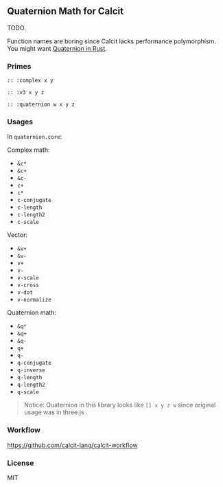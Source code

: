 ## Quaternion Math for Calcit

TODO.

Function names are boring since Calcit lacks performance polymorphism. You might want [Quaternion in Rust](https://github.com/Quatrefoil-GL/quaternions/).

### Primes

```cirru
:: :complex x y

:: :v3 x y z

:: :quaternion w x y z
```

### Usages

In `quaternion.core`:

Complex math:

- `&c*`
- `&c+`
- `&c-`
- `c+`
- `c*`
- `c-conjugate`
- `c-length`
- `c-length2`
- `c-scale`

Vector:

- `&v+`
- `&v-`
- `v+`
- `v-`
- `v-scale`
- `v-cross`
- `v-dot`
- `v-normalize`

Quaternion math:

- `&q*`
- `&q+`
- `&q-`
- `q+`
- `q-`
- `q-conjugate`
- `q-inverse`
- `q-length`
- `q-length2`
- `q-scale`

> Notice: Quaternion in this library looks like `[] x y z w` since original usage was in three.js .

### Workflow

https://github.com/calcit-lang/calcit-workflow

### License

MIT
